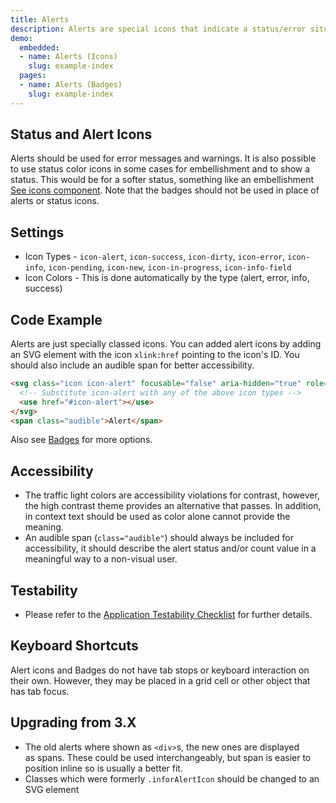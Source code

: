 ```yaml
---
title: Alerts
description: Alerts are special icons that indicate a status/error situation.
demo:
  embedded:
  - name: Alerts (Icons)
    slug: example-index
  pages:
  - name: Alerts (Badges)
    slug: example-index
---
```


## Status and Alert Icons

Alerts should be used for error messages and warnings. It is also possible to use status color icons in some cases for embellishment and to show a status. This would be for a softer status, something like an embellishment [See icons component](https://design.infor.com/code/ids-enterprise/latest/icons). Note that the badges should not be used in place of alerts or status icons.

## Settings

- Icon Types - `icon-alert`, `icon-success`, `icon-dirty`, `icon-error`, `icon-info`, `icon-pending`, `icon-new`, `icon-in-progress`, `icon-info-field`
- Icon Colors - This is done automatically by the type (alert, error, info, success)

## Code Example

Alerts are just specially classed icons. You can added alert icons by adding an SVG element with the icon `xlink:href` pointing to the icon's ID. You should also include an audible span for better accessibility.

```html
<svg class="icon icon-alert" focusable="false" aria-hidden="true" role="presentation">
  <!-- Substitute icon-alert with any of the above icon types -->
  <use href="#icon-alert"></use>
</svg>
<span class="audible">Alert</span>

```

Also see [Badges](./badges) for more options.

## Accessibility

- The traffic light colors are accessibility violations for contrast, however, the high contrast theme provides an alternative that passes. In addition, in context text should be used as color alone cannot provide the meaning.
- An audible span (`class="audible"`) should always be included for accessibility, it should describe the alert status and/or count value in a meaningful way to a non-visual user.

## Testability

- Please refer to the [Application Testability Checklist](https://design.infor.com/resources/application-testability-checklist) for further details.

## Keyboard Shortcuts

Alert icons and Badges do not have tab stops or keyboard interaction on their own. However, they may be placed in a grid cell or other object that has tab focus.

## Upgrading from 3.X

- The old alerts where shown as `<div>`s, the new ones are displayed as spans. These could be used interchangeably, but span is easier to position inline so is usually a better fit.
- Classes which were formerly `.inforAlertIcon` should be changed to an SVG element
